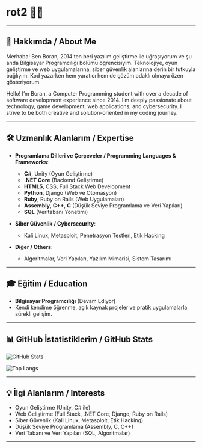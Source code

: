 # rot2 👨‍💻

---

## 🌟 Hakkımda / About Me
Merhaba! Ben Boran, 2014'ten beri yazılım geliştirme ile uğraşıyorum ve şu anda Bilgisayar Programcılığı bölümü öğrencisiyim. Teknolojiye, oyun geliştirme ve web uygulamalarına, siber güvenlik alanlarına derin bir tutkuyla bağlıyım. Kod yazarken hem yaratıcı hem de çözüm odaklı olmaya özen gösteriyorum.

Hello! I’m Boran, a Computer Programming student with over a decade of software development experience since 2014. I’m deeply passionate about technology, game development, web applications, and cybersecurity. I strive to be both creative and solution-oriented in my coding journey.

---

## 🛠️ Uzmanlık Alanlarım / Expertise
- **Programlama Dilleri ve Çerçeveler / Programming Languages & Frameworks**:
  - **C#**, Unity (Oyun Geliştirme)
  - **.NET Core** (Backend Geliştirme)
  - **HTML5**, CSS, Full Stack Web Development
  - **Python**, Django (Web ve Otomasyon)
  - **Ruby**, Ruby on Rails (Web Uygulamaları)
  - **Assembly**, **C++**, **C** (Düşük Seviye Programlama ve Veri Yapıları)
  - **SQL** (Veritabanı Yönetimi)

- **Siber Güvenlik / Cybersecurity**:
  - Kali Linux, Metasploit, Penetrasyon Testleri, Etik Hacking

- **Diğer / Others**:
  - Algoritmalar, Veri Yapıları, Yazılım Mimarisi, Sistem Tasarımı

---

## 🎓 Eğitim / Education
- **Bilgisayar Programcılığı** (Devam Ediyor)  
- Kendi kendime öğrenme, açık kaynak projeler ve pratik uygulamalarla sürekli gelişim.


---

## 📊 GitHub İstatistiklerim / GitHub Stats
![GitHub Stats](https://github-readme-stats.vercel.app/api?username=LuN1Zz&show_icons=true&theme=dracula)

![Top Langs](https://github-readme-stats.vercel.app/api/top-langs/?username=LuN1Zz&layout=compact&theme=dracula)


---

## 💡 İlgi Alanlarım / Interests
- Oyun Geliştirme (Unity, C# ile)
- Web Geliştirme (Full Stack, .NET Core, Django, Ruby on Rails)
- Siber Güvenlik (Kali Linux, Metasploit, Etik Hacking)
- Düşük Seviye Programlama (Assembly, C, C++)
- Veri Tabanı ve Veri Yapıları (SQL, Algoritmalar)

---
